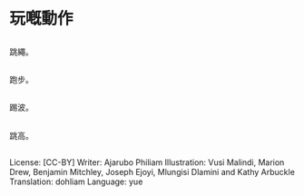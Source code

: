 # 玩嘅動作

##
跳繩。

##
跑步。

##
踢波。

##
跳高。

##
License: [CC-BY]
Writer: Ajarubo Philiam
Illustration: Vusi Malindi, Marion Drew, Benjamin Mitchley, Joseph Ejoyi, Mlungisi Dlamini and Kathy Arbuckle
Translation: dohliam
Language: yue
